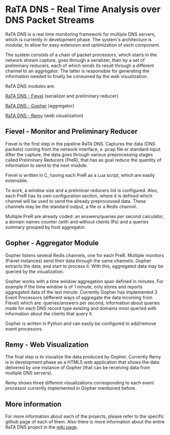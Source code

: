 # RaTA DNS - Real Time Analysis over DNS Packet Streams

RaTA DNS is a real time monitoring framework for multiple DNS servers, which is currently in development phase. The system's architecture is modular, to allow for easy extension and optimization of each component.

The system consists of a chain of packet processors, which starts in the network stream capture, goes through a serializer, then by a set of preliminary reducers, each of which sends its result through a different channel to an aggregator. The latter is responsible for generating the information needed to finally be consumed by the web visualization.

RaTA DNS modules are:

[RaTA DNS - Fievel](https://github.com/niclabs/ratadns-fievel) (serializer and preliminary reducer)

[RaTA DNS - Gopher](https://github.com/niclabs/ratadns-gopher) (aggregator)

[RaTA DNS - Remy](https://github.com/niclabs/ratadns-remy) (web visualization)

## Fievel - Monitor and Preliminary Reducer

Fievel is the first step in the pipeline RaTA DNS. Captures the data (DNS packets) coming from the network interface, a .pcap file or standard input. After the capture, the data goes through various preprocessing stages called Preliminary Reducers (PreR), that has as goal reduce the quantity of information to send to the next module.

Fievel is written in C, having each PreR as a Lua script, which are easily extensible.

To work, a window size and a preliminar reducers list is configured. Also, each PreR has its own configuration section, where it is defined which channel will be used to send the already preprocessed data. These channels may be the standard output, a file or a Redis channel.

Multiple PreR are already coded: an answers/queries per second calculator, a domain names counter (with and without clients IPs) and a queries summary grouped by host aggregator.

## Gopher - Aggregator Module

Gopher listens several Redis channels, one for each PreR. Multiple monitors (Fievel instances) send their data through the same channels. Gopher extracts the data, and start to process it. With this, aggregated data may be queried by the visualization.

Gopher works with a time window aggregation span defined in minutes. For example if the time window is of 1 minute, only stores and reports aggregated data of the last minute. Currently Gopher has implemented 3 Event Processors (different ways of aggregate the data incoming from Fievel) which are: queries/answers per second, information about queries made for each DNS record type existing and domains most queried with information about the clients that query it.

Gopher is written in Python and can easily be configured to add/remove event processors.

## Remy - Web Visualization

The final step is to visualize the data produced by Gopher. Currently Remy is in development phase as a HTML5 web application that shows the data delivered by one instance of Gopher (that can be receiving data from multiple DNS servers).

Remy shows three different visualizations corresponding to each event processor currently implemented in Gopher mentioned before.

## More information

For more information about each of the projects, please refer to the specific github page of each of them.
Also there is more information about the entire RaTA DNS project in the [wiki page](https://github.com/niclabs/ratadns/wiki).